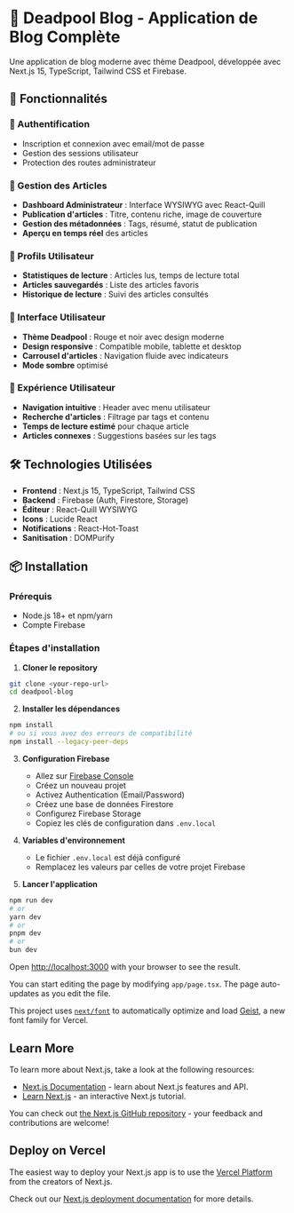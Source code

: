 # 🎯 Deadpool Blog - Application de Blog Complète

Une application de blog moderne avec thème Deadpool, développée avec Next.js 15, TypeScript, Tailwind CSS et Firebase.

## 🚀 Fonctionnalités

### 🔐 Authentification
- Inscription et connexion avec email/mot de passe
- Gestion des sessions utilisateur
- Protection des routes administrateur

### 📝 Gestion des Articles
- **Dashboard Administrateur** : Interface WYSIWYG avec React-Quill
- **Publication d'articles** : Titre, contenu riche, image de couverture
- **Gestion des métadonnées** : Tags, résumé, statut de publication
- **Aperçu en temps réel** des articles

### 👤 Profils Utilisateur
- **Statistiques de lecture** : Articles lus, temps de lecture total
- **Articles sauvegardés** : Liste des articles favoris
- **Historique de lecture** : Suivi des articles consultés

### 🎨 Interface Utilisateur
- **Thème Deadpool** : Rouge et noir avec design moderne
- **Design responsive** : Compatible mobile, tablette et desktop
- **Carrousel d'articles** : Navigation fluide avec indicateurs
- **Mode sombre** optimisé

### 📱 Expérience Utilisateur
- **Navigation intuitive** : Header avec menu utilisateur
- **Recherche d'articles** : Filtrage par tags et contenu
- **Temps de lecture estimé** pour chaque article
- **Articles connexes** : Suggestions basées sur les tags

## 🛠️ Technologies Utilisées

- **Frontend** : Next.js 15, TypeScript, Tailwind CSS
- **Backend** : Firebase (Auth, Firestore, Storage)
- **Éditeur** : React-Quill WYSIWYG
- **Icons** : Lucide React
- **Notifications** : React-Hot-Toast
- **Sanitisation** : DOMPurify

## 📦 Installation

### Prérequis
- Node.js 18+ et npm/yarn
- Compte Firebase

### Étapes d'installation

1. **Cloner le repository**
```bash
git clone <your-repo-url>
cd deadpool-blog
```

2. **Installer les dépendances**
```bash
npm install
# ou si vous avez des erreurs de compatibilité
npm install --legacy-peer-deps
```

3. **Configuration Firebase**
   - Allez sur [Firebase Console](https://console.firebase.google.com/)
   - Créez un nouveau projet
   - Activez Authentication (Email/Password)
   - Créez une base de données Firestore
   - Configurez Firebase Storage
   - Copiez les clés de configuration dans `.env.local`

4. **Variables d'environnement**
   - Le fichier `.env.local` est déjà configuré
   - Remplacez les valeurs par celles de votre projet Firebase

5. **Lancer l'application**

```bash
npm run dev
# or
yarn dev
# or
pnpm dev
# or
bun dev
```

Open [http://localhost:3000](http://localhost:3000) with your browser to see the result.

You can start editing the page by modifying `app/page.tsx`. The page auto-updates as you edit the file.

This project uses [`next/font`](https://nextjs.org/docs/app/building-your-application/optimizing/fonts) to automatically optimize and load [Geist](https://vercel.com/font), a new font family for Vercel.

## Learn More

To learn more about Next.js, take a look at the following resources:

- [Next.js Documentation](https://nextjs.org/docs) - learn about Next.js features and API.
- [Learn Next.js](https://nextjs.org/learn) - an interactive Next.js tutorial.

You can check out [the Next.js GitHub repository](https://github.com/vercel/next.js) - your feedback and contributions are welcome!

## Deploy on Vercel

The easiest way to deploy your Next.js app is to use the [Vercel Platform](https://vercel.com/new?utm_medium=default-template&filter=next.js&utm_source=create-next-app&utm_campaign=create-next-app-readme) from the creators of Next.js.

Check out our [Next.js deployment documentation](https://nextjs.org/docs/app/building-your-application/deploying) for more details.
